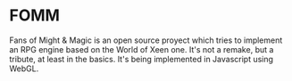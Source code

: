 FOMM
====

Fans of Might & Magic is an open source proyect which tries to implement an RPG engine based on the World of Xeen one.
It's not a remake, but a tribute, at least in the basics. It's being implemented in Javascript using WebGL.

